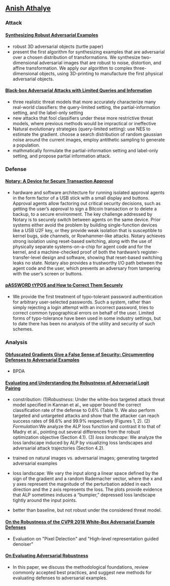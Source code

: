 ## [Anish Athalye](https://www.anish.io/)

### Attack

#### [Synthesizing Robust Adversarial Examples](https://arxiv.org/abs/1707.07397)

- robust 3D adversarial objects (turtle paper)
- present the first algorithm for synthesizing examples that are adversarial over a chosen distribution of transformations. We synthesize two-dimensional adversarial images that are robust to noise, distortion, and affine transformation. We apply our algorithm to complex three-dimensional objects, using 3D-printing to manufacture the first physical adversarial objects.

#### [Black-box Adversarial Attacks with Limited Queries and Information](https://arxiv.org/abs/1804.08598)

- three realistic threat models that more accurately characterize many real-world classifiers: the query-limited setting, the partial-information setting, and the label-only setting
- new attacks that fool classifiers under these more restrictive threat models, where previous methods would be impractical or ineffective
- Natural evolutionary strategies (query-limited setting): use NES to estimate the gradient. choose a search distribution of random gaussian noise around the current images, employ antithetic sampling to generate a population.
- mathmatically formulate the partial-information setting and label-only setting, and propose partial information attack. 

### Defense

#### [Notary: A Device for Secure Transaction Approval](https://pdos.csail.mit.edu/papers/notary:sosp19.pdf)

- hardware and software architecture for
running isolated approval agents in the form factor of a USB
stick with a small display and buttons. Approval agents allow factoring out critical security decisions, such as getting
the user’s approval to sign a Bitcoin transaction or to delete
a backup, to a secure environment. The key challenge addressed by Notary is to securely switch between agents on
the same device. Prior systems either avoid the problem by
building single-function devices like a USB U2F key, or they
provide weak isolation that is susceptible to kernel bugs,
side channels, or Rowhammer-like attacks. Notary achieves
strong isolation using reset-based switching, along with the
use of physically separate systems-on-a-chip for agent code
and for the kernel, and a machine-checked proof of both
the hardware’s register-transfer-level design and software,
showing that reset-based switching leaks no state. Notary
also provides a trustworthy I/O path between the agent code
and the user, which prevents an adversary from tampering
with the user’s screen or buttons.

#### [pASSWORD tYPOS and How to Correct Them Securely](https://www.ieee-security.org/TC/SP2016/papers/0824a799.pdf)

- We provide the first treatment of typo-tolerant
password authentication for arbitrary user-selected passwords.
Such a system, rather than simply rejecting a login attempt with
an incorrect password, tries to correct common typographical
errors on behalf of the user. Limited forms of typo-tolerance
have been used in some industry settings, but to date there has
been no analysis of the utility and security of such schemes.

### Analysis

#### [Obfuscated Gradients Give a False Sense of Security: Circumventing Defenses to Adversarial Examples](https://arxiv.org/abs/1802.00420)
- BPDA

#### [Evaluating and Understanding the Robustness of Adversarial Logit Pairing](https://arxiv.org/abs/1807.10272)

- constribution: (1)*Robustness*: Under the white-box targeted attack threat model specified in Kannan et al.,
we upper bound the correct classification rate of the defense to 0.6% (Table 1). We also
perform targeted and untargeted attacks and show that the attacker can reach success rates
of 98.6% and 99.9% respectively (Figures 1, 2). (2) *Formulation*:We analyze the ALP loss function and contrast it to that of Madry et al.,
pointing out several differences from the robust optimization objective (Section 4.1). (3) *loss landscape*: We analyze the loss landscape induced by ALP by visualizing loss landscapes and adversarial attack trajectories (Section 4.2).

- trained on natural images vs. adversarial images; generating targeted adversarial examples
- loss landscape:  We vary the input
along a linear space defined by the sign of the gradient and a random Rademacher vector, where
the x and y axes represent the magnitude of the perturbation added in each direction and the z axis
represents the loss. The plots provide evidence that ALP sometimes induces a “bumpier,” depressed
loss landscape tightly around the input points.
- better than baseline, but not robust under the considered threat model.

#### [On the Robustness of the CVPR 2018 White-Box Adversarial Example Defenses](https://arxiv.org/abs/1804.03286)

- Evaluation on "Pixel Delection" and "High-level representation guided denoiser"

#### [On Evaluating Adversarial Robustness](https://arxiv.org/abs/1902.06705)
- In this paper, we discuss the methodological foundations, review commonly accepted best practices, and suggest new methods
for evaluating defenses to adversarial examples.
